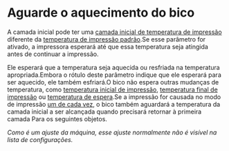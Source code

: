 Aguarde o aquecimento do bico
====
A camada inicial pode ter uma [camada inicial de temperatura de impressão](../material/MATTERSIAL_PRINT_TEMPERATURA_LAYER_0.MD) diferente da [temperatura de impressão padrão](../material/MATHIAL_PRINT_TEMPERATURA.MD).Se esse parâmetro for ativado, a impressora esperará até que essa temperatura seja atingida antes de continuar a impressão.

Ele esperará que a temperatura seja aquecida ou resfriada na temperatura apropriada.Embora o rótulo deste parâmetro indique que ele esperará para ser aquecido, ele também esfriará.O bico não espera outras mudanças de temperatura, como [temperatura inicial de impressão](../material/material_initial_print_temperature.md), [temperatura final de impressão](../material/material_final_print_temperature.mdd) ou [temperatura de espera](../Material/MATTERSIAL_STANDBY_TEMPERATURA.MD).Se a impressão for causada no modo de impressão [um de cada vez](../Blackmagic/print_sequence.md), o bico também aguardará a temperatura da camada inicial a ser alcançada quando precisará retornar à primeira camada Para os seguintes objetos.

*Como é um ajuste da máquina, esse ajuste normalmente não é visível na lista de configurações.*
